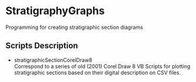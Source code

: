 # StratigraphyGraphs
Programming for creating stratigraphic section diagrams

## Scripts Description

- stratigraphicSectionCorelDraw8  
    Correspond to a series of old (2001) Corel Draw 8 VB Scripts for plotting stratigraphic sections based on their digital description on CSV files.   
